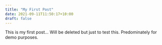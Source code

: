 ```yaml
---
title: "My First Post"
date: 2021-09-11T11:50:17+10:00
draft: false
---
```


This is my first post... Will be deleted but just to test this. Predominately for demo purposes.